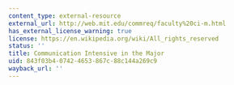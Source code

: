 ```yaml
---
content_type: external-resource
external_url: http://web.mit.edu/commreq/faculty%20ci-m.html
has_external_license_warning: true
license: https://en.wikipedia.org/wiki/All_rights_reserved
status: ''
title: Communication Intensive in the Major
uid: 843f03b4-0742-4653-867c-88c144a269c9
wayback_url: ''
---
```

